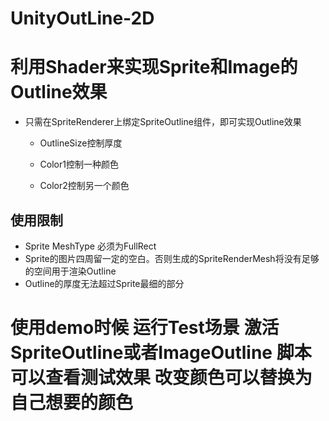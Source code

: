 # UnityOutLine-2D
# 利用Shader来实现Sprite和Image的Outline效果

* 只需在SpriteRenderer上绑定SpriteOutline组件，即可实现Outline效果

  * OutlineSize控制厚度
  
  * Color1控制一种颜色
  * Color2控制另一个颜色 

## 使用限制

* Sprite MeshType 必须为FullRect
* Sprite的图片四周留一定的空白。否则生成的SpriteRenderMesh将没有足够的空间用于渲染Outline
* Outline的厚度无法超过Sprite最细的部分

# 使用demo时候 运行Test场景 激活SpriteOutline或者ImageOutline 脚本可以查看测试效果 改变颜色可以替换为自己想要的颜色
